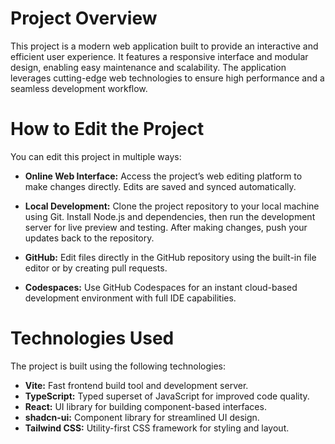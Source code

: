 
# Project Overview

This project is a modern web application built to provide an interactive and efficient user experience. It features a responsive interface and modular design, enabling easy maintenance and scalability. The application leverages cutting-edge web technologies to ensure high performance and a seamless development workflow.

# How to Edit the Project

You can edit this project in multiple ways:

* **Online Web Interface:** Access the project’s web editing platform to make changes directly. Edits are saved and synced automatically.

* **Local Development:** Clone the project repository to your local machine using Git. Install Node.js and dependencies, then run the development server for live preview and testing. After making changes, push your updates back to the repository.

* **GitHub:** Edit files directly in the GitHub repository using the built-in file editor or by creating pull requests.

* **Codespaces:** Use GitHub Codespaces for an instant cloud-based development environment with full IDE capabilities.

# Technologies Used

The project is built using the following technologies:

* **Vite:** Fast frontend build tool and development server.
* **TypeScript:** Typed superset of JavaScript for improved code quality.
* **React:** UI library for building component-based interfaces.
* **shadcn-ui:** Component library for streamlined UI design.
* **Tailwind CSS:** Utility-first CSS framework for styling and layout.
